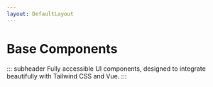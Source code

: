 ```yaml
---
layout: DefaultLayout
---
```


<FigmaLink />

<iconify-icon icon="logos:vue" class="mt-12 mb-6" height="48" />

# Base Components

::: subheader
Fully accessible UI components, designed to integrate beautifully with Tailwind CSS and Vue.
:::


<ComponentList type="vue" />